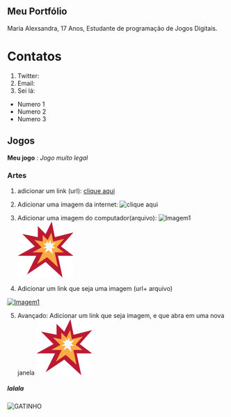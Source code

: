 ## Meu Portfólio
Maria Alexsandra,
17 Anos,
Estudante de programação de Jogos Digitais.

# Contatos

1. Twitter: 
2. Email:
3. Sei lá:

- Numero 1
- Numero 2
- Numero 3


## Jogos

**Meu jogo** : _Jogo muito legal_

### Artes

1. adicionar um link (url):
[ clique aqui](https://i.pinimg.com/originals/ec/5c/d9/ec5cd9c7756d143fe618228951b50a47.jpg)

2. Adicionar uma imagem da internet:
![ clique aqui](https://i.pinimg.com/originals/ec/5c/d9/ec5cd9c7756d143fe618228951b50a47.jpg)

3. Adicionar uma imagem do computador(arquivo):
![Imagem1](ae5f8ea88420a45eda103edb35cdf9a5%20-%20Cópia.png)
![Imagem2](explosion.png)

4. Adicionar um link que seja uma imagem (url+ arquivo)

[![Imagem1](ae5f8ea88420a45eda103edb35cdf9a5%20-%20Cópia.png)](https://Twitter.com
)

 5. Avançado: Adicionar um link que seja imagem, e que abra em uma nova janela
 <a href="https://Twitter.com" targuet="_blank"> ![Imagem2](explosion.png) </a>

##### lalala
 ![GATINHO](https://assets.papodehomem.com.br/2015/05/30/05/42/43/431/photo.jpg)

